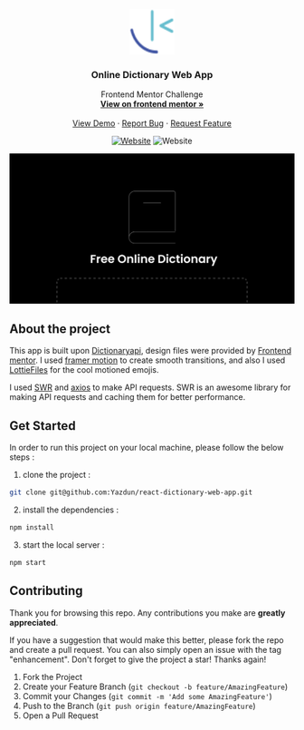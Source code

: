 <div id="top"></div>

<!-- PROJECT LOGO -->
<br />
<div align="center">
  <a href="https://www.frontendmentor.io/profile/Yazdun">
    <img src="./public/fem.svg" alt="Logo" width="80" height="80">
  </a>

<h3 align="center">Online Dictionary Web App</h3>

  <p align="center">
    Frontend Mentor Challenge
    <br />
    <a href=""><strong>View on frontend mentor »</strong></a>
    <br />
    <br />
    <a href="">View Demo</a>
    ·
    <a href="https://github.com/Yazdun/react-dictionary-web-app/issues">Report Bug</a>
    ·
    <a href="https://github.com/Yazdun/react-dictionary-web-app/issues">Request Feature</a>
  </p>

[![Website](https://img.shields.io/website?down_color=critical&down_message=down&label=netlify&logo=netlify&style=for-the-badge&up_color=brightengreen&up_message=active&url=https%3A%2F%2Fmakerfem.netlify.app/%2F)](LIVE)
![Website](https://img.shields.io/website?down_color=blueviolet&down_message=INTERMEDIATE&label=difficulty&logo=frontendmentor&style=for-the-badge&up_color=orange&up_message=INTERMEDIATE&url=https%3A%2F%2Fwww.frontendmentor.io%2F)

</div>

![Preview of the solution](./public/og.jpg)

## About the project

This app is built upon [Dictionaryapi](https://dictionaryapi.dev/), design files
were provided by [Frontend mentor](https://www.frontendmentor.io/). I used
[framer motion](https://www.framer.com/motion/?utm_source=google&utm_medium=adwords&utm_campaign=TW-WW-All-GS-UA-Traffic-20190326-Brand.Bmm_)
to create smooth transitions, and also I used
[LottieFiles](https://lottiefiles.com/) for the cool motioned emojis.

I used [SWR](https://swr.vercel.app/) and
[axios](https://axios-http.com/docs/intro) to make API requests. SWR is an
awesome library for making API requests and caching them for better performance.

## Get Started

In order to run this project on your local machine, please follow the below
steps :

1. clone the project :

```bash
git clone git@github.com:Yazdun/react-dictionary-web-app.git
```

2. install the dependencies :

```bash
npm install
```

3. start the local server :

```bash
npm start
```

## Contributing

Thank you for browsing this repo. Any contributions you make are **greatly
appreciated**.

If you have a suggestion that would make this better, please fork the repo and
create a pull request. You can also simply open an issue with the tag
"enhancement". Don't forget to give the project a star! Thanks again!

1. Fork the Project
2. Create your Feature Branch (`git checkout -b feature/AmazingFeature`)
3. Commit your Changes (`git commit -m 'Add some AmazingFeature'`)
4. Push to the Branch (`git push origin feature/AmazingFeature`)
5. Open a Pull Request
